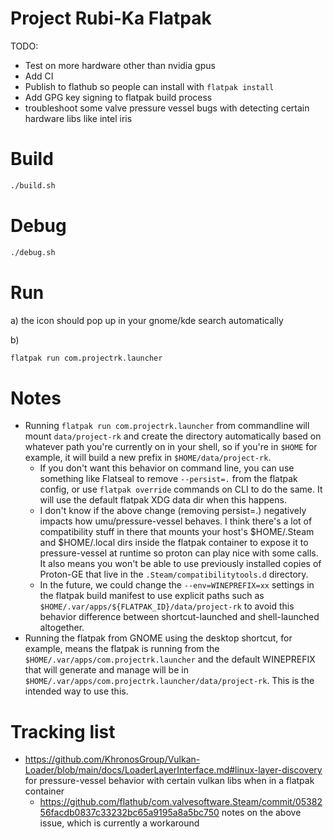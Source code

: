 # Project Rubi-Ka Flatpak

TODO:

- Test on more hardware other than nvidia gpus
- Add CI
- Publish to flathub so people can install with `flatpak install`
- Add GPG key signing to flatpak build process
- troubleshoot some valve pressure vessel bugs with detecting certain hardware libs like intel iris

# Build

```bash
./build.sh
```

# Debug

```bash
./debug.sh
```


# Run

a) the icon should pop up in your gnome/kde search automatically

b)

```bash
flatpak run com.projectrk.launcher
```

# Notes

- Running `flatpak run com.projectrk.launcher` from commandline will mount `data/project-rk` and create the directory automatically based on whatever path you're currently on in your shell, so if you're in `$HOME` for example, it will build a new prefix in `$HOME/data/project-rk`.
  - If you don't want this behavior on command line, you can use something like Flatseal to remove `--persist=.` from the flatpak config, or use `flatpak override` commands on CLI to do the same. It will use the default flatpak XDG data dir when this happens.
  - I don't know if the above change (removing persist=.) negatively impacts how umu/pressure-vessel behaves. I think there's a lot of compatibility stuff in there that mounts your host's $HOME/.Steam and $HOME/.local dirs inside the flatpak container to expose it to pressure-vessel at runtime so proton can play nice with some calls. It also means you won't be able to use previously installed copies of Proton-GE that live in the `.Steam/compatibilitytools.d` directory.
  - In the future, we could change the `--env=WINEPREFIX=xx` settings in the flatpak build manifest to use explicit paths such as `$HOME/.var/apps/${FLATPAK_ID}/data/project-rk` to avoid this behavior difference between shortcut-launched and shell-launched altogether.
- Running the flatpak from GNOME using the desktop shortcut, for example, means the flatpak is running from the `$HOME/.var/apps/com.projectrk.launcher` and the default WINEPREFIX that will generate and manage will be in `$HOME/.var/apps/com.projectrk.launcher/data/project-rk`. This is the intended way to use this.

# Tracking list

- https://github.com/KhronosGroup/Vulkan-Loader/blob/main/docs/LoaderLayerInterface.md#linux-layer-discovery for pressure-vessel behavior with certain vulkan libs when in a flatpak container
  - https://github.com/flathub/com.valvesoftware.Steam/commit/0538256facdb0837c33232bc65a9195a8a5bc750 notes on the above issue, which is currently a workaround
